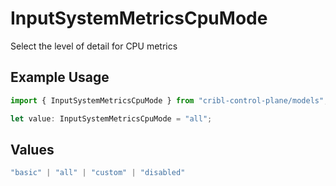 # InputSystemMetricsCpuMode

Select the level of detail for CPU metrics

## Example Usage

```typescript
import { InputSystemMetricsCpuMode } from "cribl-control-plane/models";

let value: InputSystemMetricsCpuMode = "all";
```

## Values

```typescript
"basic" | "all" | "custom" | "disabled"
```